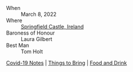 <dl>
<dt>When</dt>
<dd>March 8, 2022</dd>
<dt>Where</dt>
<dd><a href="https://www.springfieldcastle.com">Springfield Castle, Ireland</a></dd>
<dt>Baroness of Honour</dt>
<dd>Laura Gilbert</dd>
<dt>Best Man</dt>
<dd>Tom Holt</dd>
</dl>

[Covid-19 Notes](/covid-19) | [Things to Bring](/things-to-bring) | [Food and Drink](/food)